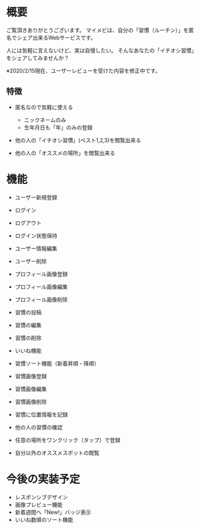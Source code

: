 # 概要
ご覧頂きありがとうございます。
マイメビは、自分の「習慣（ルーチン）」を匿名でシェア出来るWebサービスです。

人には気軽に言えないけど、実は自慢したい。
そんなあなたの「イチオシ習慣」をシェアしてみませんか？

※2020/2/15現在、ユーザーレビューを受けた内容を修正中です。

## 特徴
- 匿名なので気軽に使える
  - ニックネームのみ
  - 生年月日も「年」のみの登録
  
- 他の人の「イチオシ習慣」(ベスト1,2,3)を閲覧出来る

- 他の人の「オススメの場所」を閲覧出来る


# 機能
- ユーザー新規登録
- ログイン
- ログアウト
- ログイン状態保持
- ユーザー情報編集
- ユーザー削除
- プロフィール画像登録
- プロフィール画像編集
- プロフィール画像削除

- 習慣の投稿
- 習慣の編集
- 習慣の削除
- いいね機能
- 習慣ソート機能（新着昇順・降順）
- 習慣画像登録
- 習慣画像編集
- 習慣画像削除
- 習慣に位置情報を記録
- 他の人の習慣の確認

- 任意の場所をワンクリック（タップ）で登録
- 自分以外のオススメスポットの閲覧

# 今後の実装予定
- レスポンシブデザイン
- 画像プレビュー機能
- 新着週間へ「New!」バッジ表示
- いいね数順のソート機能
